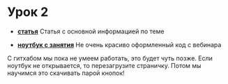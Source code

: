# Урок 2

- [__статья__](https://github.com/DSFBL/1_python_public/blob/main/lesson_2/2_lists_sets.ipynb) Статья с основной информацией по теме

- [__ноутбук с занятия__](https://github.com/DSFBL/1_python_public/blob/main/lesson_2/2_lists_sets_class.ipynb) Не очень красиво оформленный код с вебинара

С гитхабом мы пока не умеем работать, это будет чуть позже. Если ноутбук не открывается, то перезагрузите страничку. Потом мы научимся это скачивать парой кнопок!
